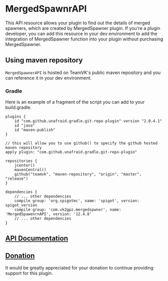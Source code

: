 # MergedSpawnrAPI

This API resource allows your plugin to find out the details of merged spawners, which are created by MergedSpawner plugin. 
If you're a plugin developer, you can add this resource in your dev environment to add the integration of MergedSpawner function into your plugin without purchasing MergedSpawner.

## Using maven repository
`MergedSpawnerAPI` is hosted on TeamVK's public maven repository and you can reference it in your dev environment.

### Gradle
Here is an example of a fragment of the script you can add to your build.gradle.

```
plugins {
    id "com.github.unafraid.gradle.git-repo-plugin" version "2.0.4.1"
    id "java"
    id "maven-publish"
}

// this will allow you to use github() to specify the github hosted maven repository
apply plugin: "com.github.unafraid.gradle.git-repo-plugin"

repositories {
    jcenter()
    mavenCentral()
    github("teamvk", "maven-repository", "origin", "master", "release")
}

dependencies {
    // ... other dependencies
    compile group: 'org.spigotmc', name: 'spigot', version: spigot_version
    compile group: 'com.vk2gpz.mergedspwner', name: 'MergedSpawenrnAPI', version: '12.4.8'
    // ... other dependencies
}
```

## [API Documentation](https://teamvk.github.io/MergedSpawnerAPI/javadoc/index.html)

## [Donation](http://PayPal.Me/vk2gpz)
It would be greatly appreciated for your donation to continue providing support for this plugin.
